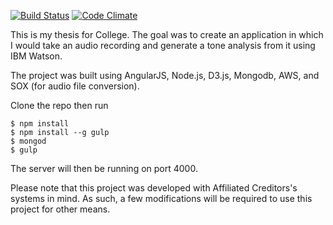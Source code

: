 [![Build Status](https://travis-ci.org/SilverIronMan/dbproject.svg?branch=dev)](https://travis-ci.org/SilverIronMan/dbproject)
[![Code Climate](https://codeclimate.com/github/SilverIronMan/dbproject/badges/gpa.svg)](https://codeclimate.com/github/SilverIronMan/dbproject)

This is my thesis for College. The goal was to create an application in which I would take an audio recording and generate a tone analysis from it using IBM Watson.

The project was built using AngularJS, Node.js, D3.js, Mongodb, AWS, and SOX (for audio file conversion).

Clone the repo then run
```
$ npm install
$ npm install --g gulp
$ mongod
$ gulp
```

The server will then be running on port 4000. 

Please note that this project was developed with Affiliated Creditors's systems in mind. As such, a few modifications will be required to use this project for other means.
